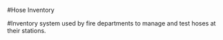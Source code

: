 #Hose Inventory

#Inventory system used by fire departments to manage and test hoses at their stations.